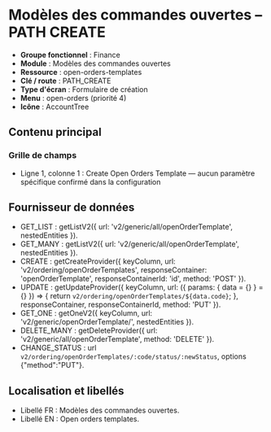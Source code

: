 # Modèles des commandes ouvertes – PATH CREATE

- **Groupe fonctionnel** : Finance
- **Module** : Modèles des commandes ouvertes
- **Ressource** : open-orders-templates
- **Clé / route** : PATH_CREATE
- **Type d'écran** : Formulaire de création
- **Menu** : open-orders (priorité 4)
- **Icône** : AccountTree

## Contenu principal
### Grille de champs
- Ligne 1, colonne 1 : Create Open Orders Template — aucun paramètre spécifique confirmé dans la configuration

## Fournisseur de données
- GET_LIST : getListV2({
  url: 'v2/generic/all/openOrderTemplate',
  nestedEntities
}).
- GET_MANY : getListV2({
  url: 'v2/generic/all/openOrderTemplate',
  nestedEntities
}).
- CREATE : getCreateProvider({
  keyColumn,
  url: 'v2/ordering/openOrderTemplates',
  responseContainer: 'openOrderTemplate',
  responseContainerId: 'id',
  method: 'POST'
}).
- UPDATE : getUpdateProvider({
  keyColumn,
  url: ({
    params: {
      data = {}
    } = {}
  }) => {
    return `v2/ordering/openOrderTemplates/${data.code}`;
  },
  responseContainer,
  responseContainerId,
  method: 'PUT'
}).
- GET_ONE : getOneV2({
  keyColumn,
  url: 'v2/generic/openOrderTemplate/',
  nestedEntities
}).
- DELETE_MANY : getDeleteProvider({
  url: 'v2/generic/all/openOrderTemplate',
  method: 'DELETE'
}).
- CHANGE_STATUS : url `v2/ordering/openOrderTemplates/:code/status/:newStatus`, options {"method":"PUT"}.

## Localisation et libellés
- Libellé FR : Modèles des commandes ouvertes.
- Libellé EN : Open orders templates.